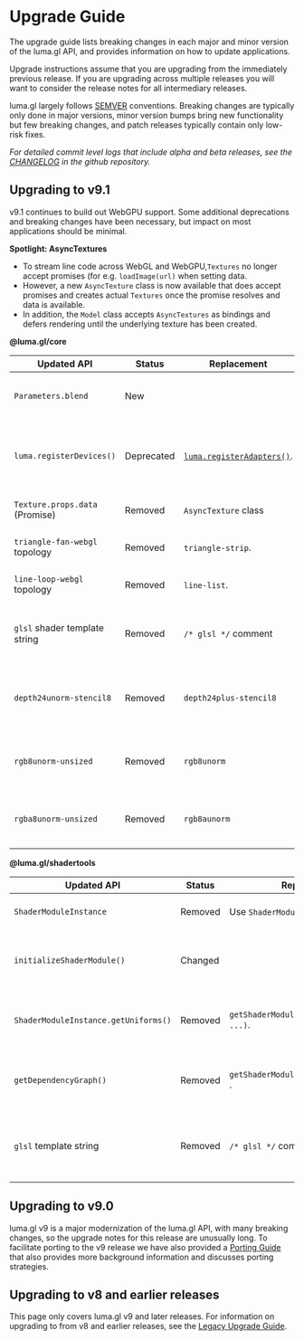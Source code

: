 # Upgrade Guide

The upgrade guide lists breaking changes in each major and minor version of the luma.gl API, and provides information on how to update applications.

Upgrade instructions assume that you are upgrading from the immediately previous release.
If you are upgrading across multiple releases you will want to consider the release notes for all
intermediary releases.

luma.gl largely follows [SEMVER](https://semver.org) conventions. Breaking changes are typically only done in major versions, minor version bumps bring new functionality but few breaking changes, and patch releases typically contain only low-risk fixes.

*For detailed commit level logs that include alpha and beta releases, see the [CHANGELOG](https://github.com/visgl/luma.gl/blob/master/CHANGELOG.md) in the github repository.*

## Upgrading to v9.1

v9.1 continues to build out WebGPU support. Some additional deprecations and breaking changes have been necessary, but impact on most applications should be minimal.

**Spotlight: AsyncTextures**

- To stream line code across WebGL and WebGPU,`Textures` no longer accept promises (for e.g. `loadImage(url)` when setting data. 
- However, a new `AsyncTexture` class is now available that does accept promises and creates actual `Textures` once the promise resolves and data is available.
- In addition, the `Model` class accepts `AsyncTextures` as bindings and defers rendering until the underlying texture has been created.

**@luma.gl/core**

| Updated API                    | Status     | Replacement                            | Comment                                                         |
| ------------------------------ | ---------- | -------------------------------------- | --------------------------------------------------------------- |
| `Parameters.blend`             | New        |                                        | Explicit activation of color blending                           |
| `luma.registerDevices()`       | Deprecated | [`luma.registerAdapters()`][adapters]. | Adapters provide a cleaner way to work with GPU backends.       |
| `Texture.props.data` (Promise) | Removed    | `AsyncTexture` class                   | Textures no longer accept promises.                             |
| `triangle-fan-webgl` topology  | Removed    | `triangle-strip`.                      | Reorganize your geometries                                      |
| `line-loop-webgl` topology     | Removed    | `line-list`.                           | Reorganize your geometries                                      |
| `glsl` shader template string  | Removed    | `/* glsl */` comment                   | Enable syntax highlighting in vscode using before shader string |
| `depth24unorm-stencil8`        | Removed    | `depth24plus-stencil8`                 | The `TextureFormat` was removed from the WebGPU spec            |
| `rgb8unorm-unsized`            | Removed    | `rgb8unorm`                            | No longer support unsized WebGL1 `TextureFormat`                |
| `rgba8unorm-unsized`           | Removed    | `rgb8aunorm`                           | No longer support unsized WebGL1 `TextureFormat`                |

[adapters]: /docs/api-reference/core/luma#lumaregisteradapters

**@luma.gl/shadertools**

| Updated API                          | Status  | Replacement                             | Comment                                            |
| ------------------------------------ | ------- | --------------------------------------- | -------------------------------------------------- |
| `ShaderModuleInstance`               | Removed | Use `ShaderModule` instead.             | Type has been removed.                             |
| `initializeShaderModule()`           | Changed |                                         | Initializes the original shader module object      |
| `ShaderModuleInstance.getUniforms()` | Removed | `getShaderModuleUniforms(module, ...)`. | Interact directly with the shader module           |
| `getDependencyGraph()`               | Removed | `getShaderModuleDependencies(module)` . | Interact directly with the shader module           |
| `glsl` template string               | Removed | `/* glsl */` comment                    | Enable syntax highlighting in vscode using comment |

## Upgrading to v9.0

luma.gl v9 is a major modernization of the luma.gl API, with many breaking changes, so the upgrade notes for this release are unusually long. To facilitate porting to the v9 release we have also provided a
[Porting Guide](/docs/legacy/porting-guide) that also provides more background information and discusses porting strategies.

## Upgrading to v8 and earlier releases

This page only covers luma.gl v9 and later releases. 
For information on upgrading to from v8 and earlier releases, see the [Legacy Upgrade Guide](/docs/legacy/legacy-upgrade-guide).
